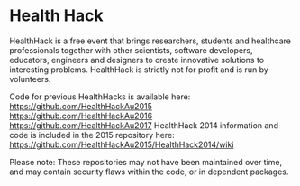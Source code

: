 # Health Hack

HealthHack is a free event that brings researchers, students and healthcare professionals together with other scientists, software developers, educators, engineers and designers to create innovative solutions to interesting problems. HealthHack is strictly not for profit and is run by volunteers.

Code for previous HealthHacks is available here:
https://github.com/HealthHackAu2015
https://github.com/HealthHackAu2016
https://github.com/HealthHackAu2017
HealthHack 2014 information and code is included in the 2015 repository here:
https://github.com/HealthHackAu2015/HealthHack2014/wiki


Please note: These repositories may not have been maintained over time, and may contain security flaws within the code, or in dependent packages. 

